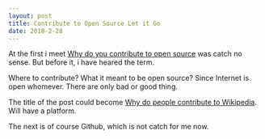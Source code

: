 ```yaml
---
layout: post
title: Contribute to Open Source Let it Go
date: 2018-2-28
---
```

At the first i meet [Why do you contribute to open source](http://www.yegor256.com/2017/05/30/why-contribute-to-open-source.html) was catch no sense. But before it, i have heared the term.

Where to contribute? What it meant to be open source? Since Internet is open whomever. There are only bad or good thing.

The title of the post could become [Why do people contribute to Wikipedia](http://wikipediocracy.com/2015/10/27/why-do-people-contribute-to-wikipedia). Will have a platform.

The next is of course Github, which is not catch for me now.